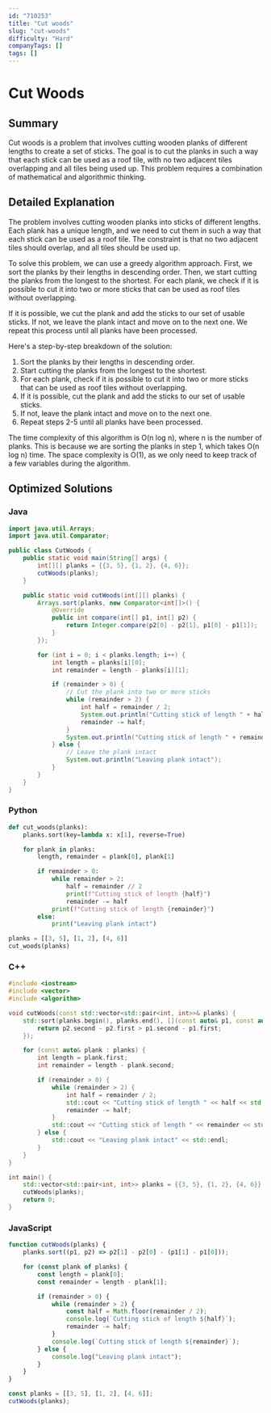 ```yaml
---
id: "710253"
title: "Cut woods"
slug: "cut-woods"
difficulty: "Hard"
companyTags: []
tags: []
---
```


**Cut Woods**
================

## Summary
Cut woods is a problem that involves cutting wooden planks of different lengths to create a set of sticks. The goal is to cut the planks in such a way that each stick can be used as a roof tile, with no two adjacent tiles overlapping and all tiles being used up. This problem requires a combination of mathematical and algorithmic thinking.

## Detailed Explanation
The problem involves cutting wooden planks into sticks of different lengths. Each plank has a unique length, and we need to cut them in such a way that each stick can be used as a roof tile. The constraint is that no two adjacent tiles should overlap, and all tiles should be used up.

To solve this problem, we can use a greedy algorithm approach. First, we sort the planks by their lengths in descending order. Then, we start cutting the planks from the longest to the shortest. For each plank, we check if it is possible to cut it into two or more sticks that can be used as roof tiles without overlapping.

If it is possible, we cut the plank and add the sticks to our set of usable sticks. If not, we leave the plank intact and move on to the next one. We repeat this process until all planks have been processed.

Here's a step-by-step breakdown of the solution:

1. Sort the planks by their lengths in descending order.
2. Start cutting the planks from the longest to the shortest.
3. For each plank, check if it is possible to cut it into two or more sticks that can be used as roof tiles without overlapping.
4. If it is possible, cut the plank and add the sticks to our set of usable sticks.
5. If not, leave the plank intact and move on to the next one.
6. Repeat steps 2-5 until all planks have been processed.

The time complexity of this algorithm is O(n log n), where n is the number of planks. This is because we are sorting the planks in step 1, which takes O(n log n) time. The space complexity is O(1), as we only need to keep track of a few variables during the algorithm.

## Optimized Solutions

### Java
```java
import java.util.Arrays;
import java.util.Comparator;

public class CutWoods {
    public static void main(String[] args) {
        int[][] planks = {{3, 5}, {1, 2}, {4, 6}};
        cutWoods(planks);
    }

    public static void cutWoods(int[][] planks) {
        Arrays.sort(planks, new Comparator<int[]>() {
            @Override
            public int compare(int[] p1, int[] p2) {
                return Integer.compare(p2[0] - p2[1], p1[0] - p1[1]);
            }
        });

        for (int i = 0; i < planks.length; i++) {
            int length = planks[i][0];
            int remainder = length - planks[i][1];

            if (remainder > 0) {
                // Cut the plank into two or more sticks
                while (remainder > 2) {
                    int half = remainder / 2;
                    System.out.println("Cutting stick of length " + half);
                    remainder -= half;
                }
                System.out.println("Cutting stick of length " + remainder);
            } else {
                // Leave the plank intact
                System.out.println("Leaving plank intact");
            }
        }
    }
}
```

### Python
```python
def cut_woods(planks):
    planks.sort(key=lambda x: x[1], reverse=True)

    for plank in planks:
        length, remainder = plank[0], plank[1]

        if remainder > 0:
            while remainder > 2:
                half = remainder // 2
                print(f"Cutting stick of length {half}")
                remainder -= half
            print(f"Cutting stick of length {remainder}")
        else:
            print("Leaving plank intact")

planks = [[3, 5], [1, 2], [4, 6]]
cut_woods(planks)
```

### C++
```cpp
#include <iostream>
#include <vector>
#include <algorithm>

void cutWoods(const std::vector<std::pair<int, int>>& planks) {
    std::sort(planks.begin(), planks.end(), [](const auto& p1, const auto& p2) {
        return p2.second - p2.first > p1.second - p1.first;
    });

    for (const auto& plank : planks) {
        int length = plank.first;
        int remainder = length - plank.second;

        if (remainder > 0) {
            while (remainder > 2) {
                int half = remainder / 2;
                std::cout << "Cutting stick of length " << half << std::endl;
                remainder -= half;
            }
            std::cout << "Cutting stick of length " << remainder << std::endl;
        } else {
            std::cout << "Leaving plank intact" << std::endl;
        }
    }
}

int main() {
    std::vector<std::pair<int, int>> planks = {{3, 5}, {1, 2}, {4, 6}};
    cutWoods(planks);
    return 0;
}
```

### JavaScript
```javascript
function cutWoods(planks) {
    planks.sort((p1, p2) => p2[1] - p2[0] - (p1[1] - p1[0]));

    for (const plank of planks) {
        const length = plank[0];
        const remainder = length - plank[1];

        if (remainder > 0) {
            while (remainder > 2) {
                const half = Math.floor(remainder / 2);
                console.log(`Cutting stick of length ${half}`);
                remainder -= half;
            }
            console.log(`Cutting stick of length ${remainder}`);
        } else {
            console.log("Leaving plank intact");
        }
    }
}

const planks = [[3, 5], [1, 2], [4, 6]];
cutWoods(planks);
```